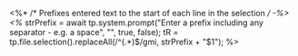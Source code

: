 <%* /* Prefixes entered text to the start of each line in the selection */ -%>
<%*
strPrefix = await tp.system.prompt("Enter a prefix including any separator - e.g. a space", "", true, false);
tR = tp.file.selection().replaceAll(/^(.*)$/gmi, strPrefix + "$1");
%>
